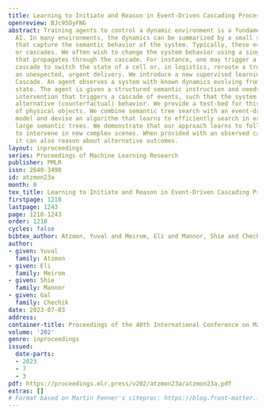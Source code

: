 ```yaml
---
title: Learning to Initiate and Reason in Event-Driven Cascading Processes
openreview: BJc95DyFNG
abstract: Training agents to control a dynamic environment is a fundamental task in
  AI. In many environments, the dynamics can be summarized by a small set of events
  that capture the semantic behavior of the system. Typically, these events form chains
  or cascades. We often wish to change the system behavior using a single intervention
  that propagates through the cascade. For instance, one may trigger a biochemical
  cascade to switch the state of a cell or, in logistics, reroute a truck to meet
  an unexpected, urgent delivery. We introduce a new supervised learning setup called
  Cascade. An agent observes a system with known dynamics evolving from some initial
  state. The agent is given a structured semantic instruction and needs to make an
  intervention that triggers a cascade of events, such that the system reaches an
  alternative (counterfactual) behavior. We provide a test-bed for this problem, consisting
  of physical objects. We combine semantic tree search with an event-driven forward
  model and devise an algorithm that learns to efficiently search in exponentially
  large semantic trees. We demonstrate that our approach learns to follow instructions
  to intervene in new complex scenes. When provided with an observed cascade of events,
  it can also reason about alternative outcomes.
layout: inproceedings
series: Proceedings of Machine Learning Research
publisher: PMLR
issn: 2640-3498
id: atzmon23a
month: 0
tex_title: Learning to Initiate and Reason in Event-Driven Cascading Processes
firstpage: 1218
lastpage: 1243
page: 1218-1243
order: 1218
cycles: false
bibtex_author: Atzmon, Yuval and Meirom, Eli and Mannor, Shie and Chechik, Gal
author:
- given: Yuval
  family: Atzmon
- given: Eli
  family: Meirom
- given: Shie
  family: Mannor
- given: Gal
  family: Chechik
date: 2023-07-03
address: 
container-title: Proceedings of the 40th International Conference on Machine Learning
volume: '202'
genre: inproceedings
issued:
  date-parts:
  - 2023
  - 7
  - 3
pdf: https://proceedings.mlr.press/v202/atzmon23a/atzmon23a.pdf
extras: []
# Format based on Martin Fenner's citeproc: https://blog.front-matter.io/posts/citeproc-yaml-for-bibliographies/
---
```

